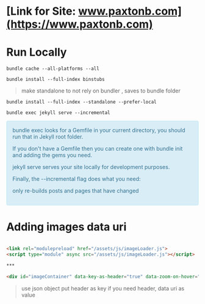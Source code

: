 # [Link for Site: www.paxtonb.com](https://www.paxtonb.com)

# Run Locally

```shell
bundle cache --all-platforms --all
```

```shell
bundle install --full-index binstubs
```

> make standalone to not rely on bundler , saves to bundle folder

```shell
bundle install --full-index --standalone --prefer-local
```

```shell  
bundle exec jekyll serve --incremental     
```

<div style="padding: 15px; border: 1px solid transparent; border-color: transparent; margin-bottom: 20px; border-radius: 4px; color: #31708f; background-color: #d9edf7; border-color: #bce8f1;">            
bundle exec looks for a Gemfile in your current directory, you should run that in Jekyll root folder.

If you don't have a Gemfile then you can create one with bundle init and adding the gems you need.

jekyll serve serves your site locally for development purposes.

Finally, the --incremental flag does what you need:

only re-builds posts and pages that have changed
</div>            

# Adding images data uri

```html

<link rel="modulepreload" href="/assets/js/imageLoader.js">
<script type="module" async src="/assets/js/imageLoader.js"></script>

***

<div id="imageContainer" data-key-as-header="true" data-zoom-on-hover="true" data-img-loader="linuxImages.js" style="width: auto; height: auto;"></div>
```

> use json object put header as key if you need header, data uri as value